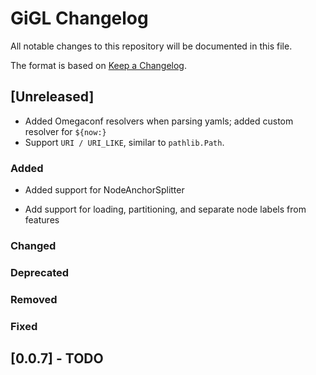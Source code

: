 # GiGL Changelog

All notable changes to this repository will be documented in this file.

The format is based on [Keep a Changelog](https://keepachangelog.com/en/1.0.0/).

## [Unreleased]

- Added Omegaconf resolvers when parsing yamls; added custom resolver for `${now:}`
- Support `URI / URI_LIKE`, similar to `pathlib.Path`.

### Added

- Added support for NodeAnchorSplitter

- Add support for loading, partitioning, and separate node labels from features

### Changed

### Deprecated

### Removed

### Fixed

## [0.0.7] - TODO
